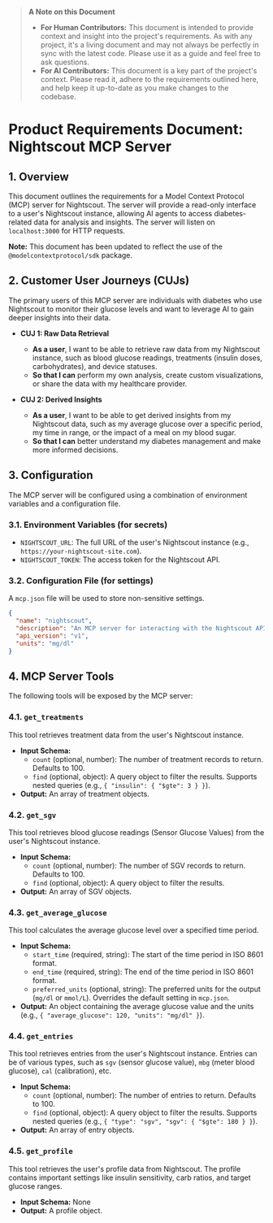 > **A Note on this Document**
>
> *   **For Human Contributors:** This document is intended to provide context and insight into the project's requirements. As with any project, it's a living document and may not always be perfectly in sync with the latest code. Please use it as a guide and feel free to ask questions.
> *   **For AI Contributors:** This document is a key part of the project's context. Please read it, adhere to the requirements outlined here, and help keep it up-to-date as you make changes to the codebase.

# **Product Requirements Document: Nightscout MCP Server**

## **1. Overview**

This document outlines the requirements for a Model Context Protocol (MCP) server for Nightscout. The server will provide a read-only interface to a user's Nightscout instance, allowing AI agents to access diabetes-related data for analysis and insights. The server will listen on `localhost:3000` for HTTP requests.

**Note:** This document has been updated to reflect the use of the `@modelcontextprotocol/sdk` package.

## **2. Customer User Journeys (CUJs)**

The primary users of this MCP server are individuals with diabetes who use Nightscout to monitor their glucose levels and want to leverage AI to gain deeper insights into their data.

*   **CUJ 1: Raw Data Retrieval**
    *   **As a user**, I want to be able to retrieve raw data from my Nightscout instance, such as blood glucose readings, treatments (insulin doses, carbohydrates), and device statuses.
    *   **So that I can** perform my own analysis, create custom visualizations, or share the data with my healthcare provider.

*   **CUJ 2: Derived Insights**
    *   **As a user**, I want to be able to get derived insights from my Nightscout data, such as my average glucose over a specific period, my time in range, or the impact of a meal on my blood sugar.
    *   **So that I can** better understand my diabetes management and make more informed decisions.

## **3. Configuration**

The MCP server will be configured using a combination of environment variables and a configuration file.

### **3.1. Environment Variables (for secrets)**

*   `NIGHTSCOUT_URL`: The full URL of the user's Nightscout instance (e.g., `https://your-nightscout-site.com`).
*   `NIGHTSCOUT_TOKEN`: The access token for the Nightscout API.

### **3.2. Configuration File (for settings)**

A `mcp.json` file will be used to store non-sensitive settings.

```json
{
  "name": "nightscout",
  "description": "An MCP server for interacting with the Nightscout API.",
  "api_version": "v1",
  "units": "mg/dl"
}
```

## **4. MCP Server Tools**

The following tools will be exposed by the MCP server:

### **4.1. `get_treatments`**

This tool retrieves treatment data from the user's Nightscout instance.

*   **Input Schema:**
    *   `count` (optional, number): The number of treatment records to return. Defaults to 100.
    *   `find` (optional, object): A query object to filter the results. Supports nested queries (e.g., `{ "insulin": { "$gte": 3 } }`).
*   **Output:** An array of treatment objects.

### **4.2. `get_sgv`**

This tool retrieves blood glucose readings (Sensor Glucose Values) from the user's Nightscout instance.

*   **Input Schema:**
    *   `count` (optional, number): The number of SGV records to return. Defaults to 100.
    *   `find` (optional, object): A query object to filter the results.
*   **Output:** An array of SGV objects.

### **4.3. `get_average_glucose`**

This tool calculates the average glucose level over a specified time period.

*   **Input Schema:**
    *   `start_time` (required, string): The start of the time period in ISO 8601 format.
    *   `end_time` (required, string): The end of the time period in ISO 8601 format.
    *   `preferred_units` (optional, string): The preferred units for the output (`mg/dl` or `mmol/L`). Overrides the default setting in `mcp.json`.
*   **Output:** An object containing the average glucose value and the units (e.g., `{ "average_glucose": 120, "units": "mg/dl" }`).

### **4.4. `get_entries`**

This tool retrieves entries from the user's Nightscout instance. Entries can be of various types, such as `sgv` (sensor glucose value), `mbg` (meter blood glucose), `cal` (calibration), etc.

*   **Input Schema:**
    *   `count` (optional, number): The number of entries to return. Defaults to 100.
    *   `find` (optional, object): A query object to filter the results. Supports nested queries (e.g., `{ "type": "sgv", "sgv": { "$gte": 180 } }`).
*   **Output:** An array of entry objects.

### **4.5. `get_profile`**

This tool retrieves the user's profile data from Nightscout. The profile contains important settings like insulin sensitivity, carb ratios, and target glucose ranges.

*   **Input Schema:** None
*   **Output:** A profile object.